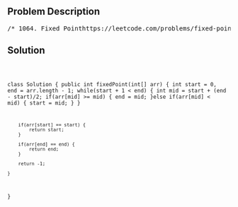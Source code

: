 <!--
<style>
  body { font-family: Arial, sans-serif; }
  .container { max-width: 700px; margin: 0 auto; padding: 10px; }
  .comment-block { background-color: #f9f9f9; padding: 10px; border-left: 5px solid #ccc; overflow-wrap: break-word; white-space: pre-wrap; }
  .code-block { background-color: #f4f4f4; padding: 10px; border: 1px solid #ddd; overflow-wrap: break-word; white-space: pre-wrap; }
</style>
-->

<div class='container'>
<h2>Problem Description</h2>
<div class='comment-block'>
<pre>
/* 1064. Fixed Pointhttps://leetcode.com/problems/fixed-point/Given an array of distinct integers arr, where arr is sorted in ascending order,return the smallest index i that satisfies arr[i] == i.If there is no such index, return -1.Example 1:Input: arr = [-10,-5,0,3,7]Output: 3Explanation: For the given array, arr[0] = -10, arr[1] = -5, arr[2] = 0, arr[3] = 3, thus the outputis 3.Example 2:Input: arr = [0,2,5,8,17]Output: 0Explanation: arr[0] = 0, thus the output is 0.Example 3:Input: arr = [-10,-5,3,4,7,9]Output: -1Explanation: There is no such i that arr[i] == i, thus the output is -1.*/</pre>
</div>

<h2>Solution</h2>
<div class='code-block'>
<pre><code class='language-java'>

class Solution {
    public int fixedPoint(int[] arr) {
        int start = 0, end = arr.length - 1;
        while(start + 1 < end) {
            int mid = start + (end - start)/2;
            if(arr[mid] >= mid) {
                end = mid;
            }else if(arr[mid] < mid) {
                start = mid;
            }
        }
        
        if(arr[start] == start) {
            return start;
        }
        
        if(arr[end] == end) {
            return end;
        }
        
        return -1;
        
    }
}</code></pre>
</div>
</div>
